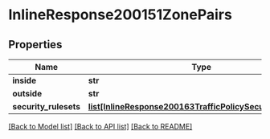 # InlineResponse200151ZonePairs

## Properties
Name | Type | Description | Notes
------------ | ------------- | ------------- | -------------
**inside** | **str** |  | [optional] 
**outside** | **str** |  | [optional] 
**security_rulesets** | [**list[InlineResponse200163TrafficPolicySecurityRulesets]**](InlineResponse200163TrafficPolicySecurityRulesets.md) |  | [optional] 

[[Back to Model list]](../README.md#documentation-for-models) [[Back to API list]](../README.md#documentation-for-api-endpoints) [[Back to README]](../README.md)

